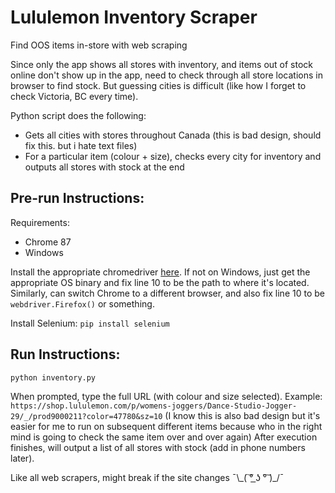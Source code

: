 # Lululemon Inventory Scraper
Find OOS items in-store with web scraping

Since only the app shows all stores with inventory, and items out of stock online don't show up in the app, need to check through all store locations in browser to find stock. But guessing cities is difficult (like how I forget to check Victoria, BC every time).

Python script does the following:
- Gets all cities with stores throughout Canada (this is bad design, should fix this. but i hate text files)
- For a particular item (colour + size), checks every city for inventory and outputs all stores with stock at the end

## Pre-run Instructions:
Requirements: 
* Chrome 87
* Windows

Install the appropriate chromedriver [here](https://sites.google.com/a/chromium.org/chromedriver/downloads). If not on Windows, just get the appropriate OS binary and fix line 10 to be the path to where it's located. Similarly, can switch Chrome to a different browser, and also fix line 10 to be `webdriver.Firefox()` or something.

Install Selenium:
``` pip install selenium ```

## Run Instructions:
```python inventory.py```

When prompted, type the full URL (with colour and size selected).
Example: ```https://shop.lululemon.com/p/womens-joggers/Dance-Studio-Jogger-29/_/prod9000211?color=47780&sz=10```
(I know this is also bad design but it's easier for me to run on subsequent different items because who in the right mind is going to check the same item over and over again)
After execution finishes, will output a list of all stores with stock (add in phone numbers later).

Like all web scrapers, might break if the site changes ¯\\\_( ͠° ͟ʖ °͠ )\_/¯
